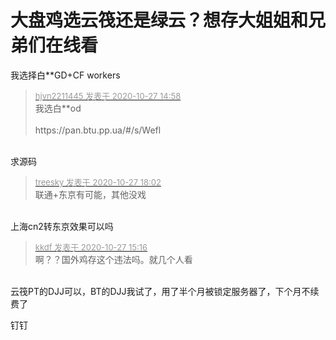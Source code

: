 # 大盘鸡选云筏还是绿云？想存大姐姐和兄弟们在线看


我选择白**GD+CF workers<img id="aimg_eOhvJ" onclick="zoom(this, this.src, 0, 0, 0)" class="zoom" src="https://cdn.jsdelivr.net/gh/hishis/forum-master/public/images/patch.gif" onmouseover="img_onmouseoverfunc(this)" onload="thumbImg(this)" border="0" alt="" />

<div class="quote"><blockquote><font size="2"><a href="https://www.hostloc.com/forum.php?mod=redirect&amp;goto=findpost&amp;pid=9359326&amp;ptid=758998" target="_blank"><font color="#999999">hjvn2211445 发表于 2020-10-27 14:58</font></a></font><br />
我选白**od<br />
<br />
https://pan.btu.pp.ua/#/s/Wefl</blockquote></div><br />
求源码

<div class="quote"><blockquote><font size="2"><a href="https://www.hostloc.com/forum.php?mod=redirect&amp;goto=findpost&amp;pid=9360301&amp;ptid=758998" target="_blank"><font color="#999999">treesky 发表于 2020-10-27 18:02</font></a></font><br />
联通+东京有可能，其他没戏</blockquote></div><br />
上海cn2转东京效果可以吗

<div class="quote"><blockquote><font size="2"><a href="https://www.hostloc.com/forum.php?mod=redirect&amp;goto=findpost&amp;pid=9359428&amp;ptid=758998" target="_blank"><font color="#999999">kkdf 发表于 2020-10-27 15:16</font></a></font><br />
啊？？国外鸡存这个违法吗。就几个人看</blockquote></div><br />
云筏PT的DJJ可以，BT的DJJ我试了，用了半个月被锁定服务器了，下个月不续费了

钉钉
